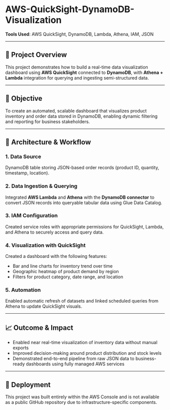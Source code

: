 # AWS-QuickSight-DynamoDB-Visualization
**Tools Used**: AWS QuickSight, DynamoDB, Lambda, Athena, IAM, JSON  


---

## 📌 Project Overview

This project demonstrates how to build a real-time data visualization dashboard using **AWS QuickSight** connected to **DynamoDB**, with **Athena + Lambda** integration for querying and ingesting semi-structured data.

---

## 🎯 Objective

To create an automated, scalable dashboard that visualizes product inventory and order data stored in DynamoDB, enabling dynamic filtering and reporting for business stakeholders.

---

## 🔧 Architecture & Workflow

### 1. Data Source
DynamoDB table storing JSON-based order records (product ID, quantity, timestamp, location).



### 2. Data Ingestion & Querying
Integrated **AWS Lambda** and **Athena** with the **DynamoDB connector** to convert JSON records into queryable tabular data using Glue Data Catalog.



### 3. IAM Configuration
Created service roles with appropriate permissions for QuickSight, Lambda, and Athena to securely access and query data.



### 4. Visualization with QuickSight
Created a dashboard with the following features:
- Bar and line charts for inventory trend over time
- Geographic heatmap of product demand by region
- Filters for product category, date range, and location



### 5. Automation
Enabled automatic refresh of datasets and linked scheduled queries from Athena to update QuickSight visuals.

---

## 📈 Outcome & Impact

- Enabled near real-time visualization of inventory data without manual exports
- Improved decision-making around product distribution and stock levels
- Demonstrated end-to-end pipeline from raw JSON data to business-ready dashboards using fully managed AWS services

---

## 📂 Deployment

This project was built entirely within the AWS Console and is not available as a public GitHub repository due to infrastructure-specific components.
